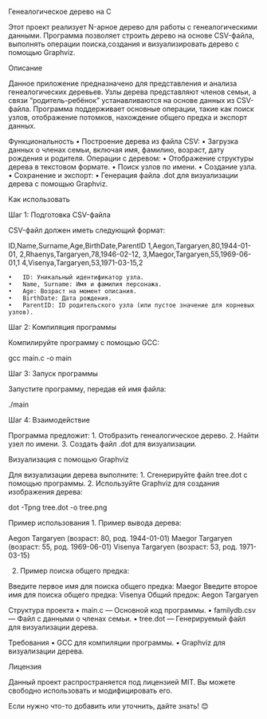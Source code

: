 Генеалогическое дерево на C

Этот проект реализует N-арное дерево для работы с генеалогическими данными. Программа позволяет строить дерево на основе CSV-файла, выполнять операции поиска,создания и визуализировать дерево с помощью Graphviz.

Описание

Данное приложение предназначено для представления и анализа генеалогических деревьев. Узлы дерева представляют членов семьи, а связи “родитель-ребёнок” устанавливаются на основе данных из CSV-файла. Программа поддерживает основные операции, такие как поиск узлов, отображение потомков, нахождение общего предка и экспорт данных.

Функциональность
	•	Построение дерева из файла CSV:
	•	Загрузка данных о членах семьи, включая имя, фамилию, возраст, дату рождения и родителя.
	Операции с деревом:
	•	Отображение структуры дерева в текстовом формате.
	•	Поиск узлов по имени.
  • Создание узла.
	•	Сохранение и экспорт:
	•	Генерация файла .dot для визуализации дерева с помощью Graphviz.

Как использовать

Шаг 1: Подготовка CSV-файла

CSV-файл должен иметь следующий формат:

ID,Name,Surname,Age,BirthDate,ParentID
1,Aegon,Targaryen,80,1944-01-01,
2,Rhaenys,Targaryen,78,1946-02-12,
3,Maegor,Targaryen,55,1969-06-01,1
4,Visenya,Targaryen,53,1971-03-15,2

	•	ID: Уникальный идентификатор узла.
	•	Name, Surname: Имя и фамилия персонажа.
	•	Age: Возраст на момент описания.
	•	BirthDate: Дата рождения.
	•	ParentID: ID родительского узла (или пустое значение для корневых узлов).

Шаг 2: Компиляция программы

Компилируйте программу с помощью GCC:

gcc main.c -o main

Шаг 3: Запуск программы

Запустите программу, передав ей имя файла:

./main

Шаг 4: Взаимодействие

Программа предложит:
	1.	Отобразить генеалогическое дерево.
	2.	Найти узел по имени.
	3.	Создать файл .dot для визуализации.

Визуализация с помощью Graphviz

Для визуализации дерева выполните:
	1.	Сгенерируйте файл tree.dot с помощью программы.
	2.	Используйте Graphviz для создания изображения дерева:

dot -Tpng tree.dot -o tree.png

Пример использования
	1.	Пример вывода дерева:

Aegon Targaryen (возраст: 80, род. 1944-01-01)
  Maegor Targaryen (возраст: 55, род. 1969-06-01)
  Visenya Targaryen (возраст: 53, род. 1971-03-15)

2.	Пример поиска общего предка:

Введите первое имя для поиска общего предка: Maegor
Введите второе имя для поиска общего предка: Visenya
Общий предок: Aegon Targaryen

Структура проекта
	•	main.c — Основной код программы.
	•	familydb.csv — Файл с данными о членах семьи.
	•	tree.dot — Генерируемый файл для визуализации дерева.

Требования
	•	GCC для компиляции программы.
	•	Graphviz для визуализации дерева.


Лицензия

Данный проект распространяется под лицензией MIT. Вы можете свободно использовать и модифицировать его.

Если нужно что-то добавить или уточнить, дайте знать! 😊
